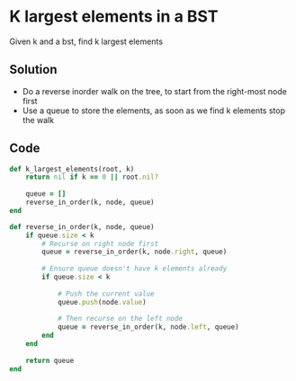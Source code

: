 # K largest elements in a BST
Given k and a bst, find k largest elements

## Solution
- Do a reverse inorder walk on the tree, to start from the right-most node first
- Use a queue to store the elements, as soon as we find k elements stop the walk

## Code
```ruby
def k_largest_elements(root, k)
    return nil if k == 0 || root.nil?
    
    queue = []
    reverse_in_order(k, node, queue)
end

def reverse_in_order(k, node, queue)
    if queue.size < k
        # Recurse on right node first
        queue = reverse_in_order(k, node.right, queue) 
        
        # Ensure queue doesn't have k elements already
        if queue.size < k
        
            # Push the current value
            queue.push(node.value) 
            
            # Then recurse on the left node 
            queue = reverse_in_order(k, node.left, queue) 
        end
    end
    
    return queue
end
```
